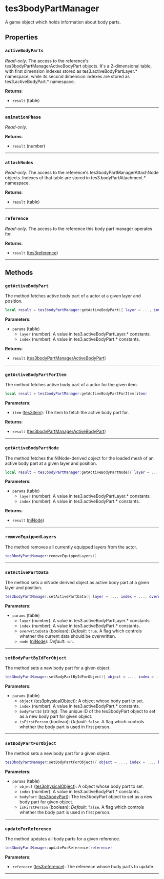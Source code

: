 # tes3bodyPartManager

A game object which holds information about body parts.

## Properties

### `activeBodyParts`

*Read-only*. The access to the reference's tes3bodyPartManagerActiveBodyPart objects. It's a 2-dimensional table, with first dimension indexes stored as tes3.activeBodyPartLayer.* namespace, while its second dimension indexes are stored as tes3.activeBodyPart.* namespace.

**Returns**:

* `result` (table)

***

### `animationPhase`

*Read-only*. 

**Returns**:

* `result` (number)

***

### `attachNodes`

*Read-only*. The access to the reference's tes3bodyPartManagerAttachNode objects. Indexes of that table are stored in tes3.bodyPartAttachment.* namespace.

**Returns**:

* `result` (table)

***

### `reference`

*Read-only*. The access to the reference this body part manager operates for.

**Returns**:

* `result` ([tes3reference](../../types/tes3reference))

***

## Methods

### `getActiveBodyPart`

The method fetches active body part of a actor at a given layer and position.

```lua
local result = tes3bodyPartManager:getActiveBodyPart({ layer = ..., index = ... })
```

**Parameters**:

* `params` (table)
	* `layer` (number): A value in tes3.activeBodyPartLayer.* constants.
	* `index` (number): A value in tes3.activeBodyPart.* constants.

**Returns**:

* `result` ([tes3bodyPartManagerActiveBodyPart](../../types/tes3bodyPartManagerActiveBodyPart))

***

### `getActiveBodyPartForItem`

The method fetches active body part of a actor for the given item.

```lua
local result = tes3bodyPartManager:getActiveBodyPartForItem(item)
```

**Parameters**:

* `item` ([tes3item](../../types/tes3item)): The item to fetch the active body part for.

**Returns**:

* `result` ([tes3bodyPartManagerActiveBodyPart](../../types/tes3bodyPartManagerActiveBodyPart))

***

### `getActiveBodyPartNode`

The method fetches the NiNode-derived object for the loaded mesh of an active body part at a given layer and position.

```lua
local result = tes3bodyPartManager:getActiveBodyPartNode({ layer = ..., index = ... })
```

**Parameters**:

* `params` (table)
	* `layer` (number): A value in tes3.activeBodyPartLayer.* constants.
	* `index` (number): A value in tes3.activeBodyPart.* constants.

**Returns**:

* `result` ([niNode](../../types/niNode))

***

### `removeEquippedLayers`

The method removes all currently equipped layers from the actor.

```lua
tes3bodyPartManager:removeEquippedLayers()
```

***

### `setActivePartData`

The method sets a niNode derived object as active body part at a given layer and position.

```lua
tes3bodyPartManager:setActivePartData({ layer = ..., index = ..., overwriteData = ..., node = ... })
```

**Parameters**:

* `params` (table)
	* `layer` (number): A value in tes3.activeBodyPartLayer.* constants.
	* `index` (number): A value in tes3.activeBodyPart.* constants.
	* `overwriteData` (boolean): *Default*: `true`. A flag which controls whether the current data should be overwritten.
	* `node` ([niNode](../../types/niNode)): *Default*: `nil`. 

***

### `setBodyPartByIdForObject`

The method sets a new body part for a given object.

```lua
tes3bodyPartManager:setBodyPartByIdForObject({ object = ..., index = ..., bodyPartId = ..., isFirstPerson = ... })
```

**Parameters**:

* `params` (table)
	* `object` ([tes3physicalObject](../../types/tes3physicalObject)): A object whose body part to set.
	* `index` (number): A value in tes3.activeBodyPart.* constants.
	* `bodyPartId` (string): The unique ID of the tes3bodyPart object to set as a new body part for given object.
	* `isFirstPerson` (boolean): *Default*: `false`. A flag which controls whether the body part is used in first person.

***

### `setBodyPartForObject`

The method sets a new body part for a given object.

```lua
tes3bodyPartManager:setBodyPartForObject({ object = ..., index = ..., bodyPart = ..., isFirstPerson = ... })
```

**Parameters**:

* `params` (table)
	* `object` ([tes3physicalObject](../../types/tes3physicalObject)): A object whose body part to set.
	* `index` (number): A value in tes3.activeBodyPart.* constants.
	* `bodyPart` ([tes3bodyPart](../../types/tes3bodyPart)): The tes3bodyPart object to set as a new body part for given object.
	* `isFirstPerson` (boolean): *Default*: `false`. A flag which controls whether the body part is used in first person.

***

### `updateForReference`

The method updates all body parts for a given reference.

```lua
tes3bodyPartManager:updateForReference(reference)
```

**Parameters**:

* `reference` ([tes3reference](../../types/tes3reference)): The reference whose body parts to update.

***

